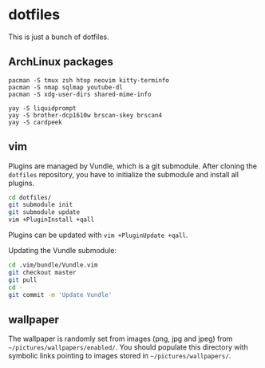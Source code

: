 # dotfiles

This is just a bunch of dotfiles.


## ArchLinux packages

```
pacman -S tmux zsh htop neovim kitty-terminfo
pacman -S nmap sqlmap youtube-dl
pacman -S xdg-user-dirs shared-mime-info
```

```
yay -S liquidprompt
yay -S brother-dcp1610w brscan-skey brscan4
yay -S cardpeek
```

## vim

Plugins are managed by Vundle, which is a git submodule. After cloning the `dotfiles` repository, you have to initialize the submodule and install all plugins.

``` sh
cd dotfiles/
git submodule init
git submodule update
vim +PluginInstall +qall
```

Plugins can be updated with `vim +PluginUpdate +qall`.

Updating the Vundle submodule:

``` sh
cd .vim/bundle/Vundle.vim
git checkout master
git pull
cd -
git commit -m 'Update Vundle'
```


## wallpaper

The wallpaper is randomly set from images (png, jpg and jpeg) from `~/pictures/wallpapers/enabled/`. You should populate this directory with symbolic links pointing to images stored in `~/pictures/wallpapers/`.
